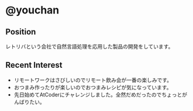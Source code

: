 # @youchan

## Position

レトリバという会社で自然言語処理を応用した製品の開発をしています。

## Recent Interest

* リモートワークはさびしいのでリモート飲み会が一番の楽しみです。
* おつまみ作ったりが楽しいのでおつまみレシピが気になっています。
* 先日始めてAtCoderにチャレンジしました。全然だめだったのでちょっとがんばりたい。
